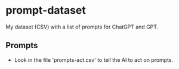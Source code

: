 # prompt-dataset

My dataset (CSV) with a list of prompts for ChatGPT and GPT.

## Prompts

- Look in the file 'prompts-act.csv' to tell the AI to act on prompts.
